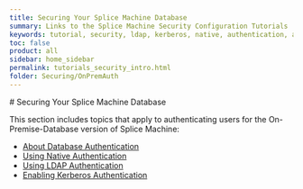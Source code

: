 ```yaml
---
title: Securing Your Splice Machine Database
summary: Links to the Splice Machine Security Configuration Tutorials
keywords: tutorial, security, ldap, kerberos, native, authentication, authorization
toc: false
product: all
sidebar: home_sidebar
permalink: tutorials_security_intro.html
folder: Securing/OnPremAuth
---
```


<section>
<div class="TopicContent" data-swiftype-index="true" markdown="1">
# Securing Your Splice Machine Database

This section includes topics that apply to authenticating users for the On-Premise-Database version of Splice Machine:

* [About Database Authentication](tutorials_security_authentication.html)
* [Using Native Authentication](tutorials_security_usingnative.html)
* [Using LDAP Authentication](tutorials_security_usingldap.html)
* [Enabling Kerberos Authentication](tutorials_security_usingkerberos.html)

</div>
</section>

